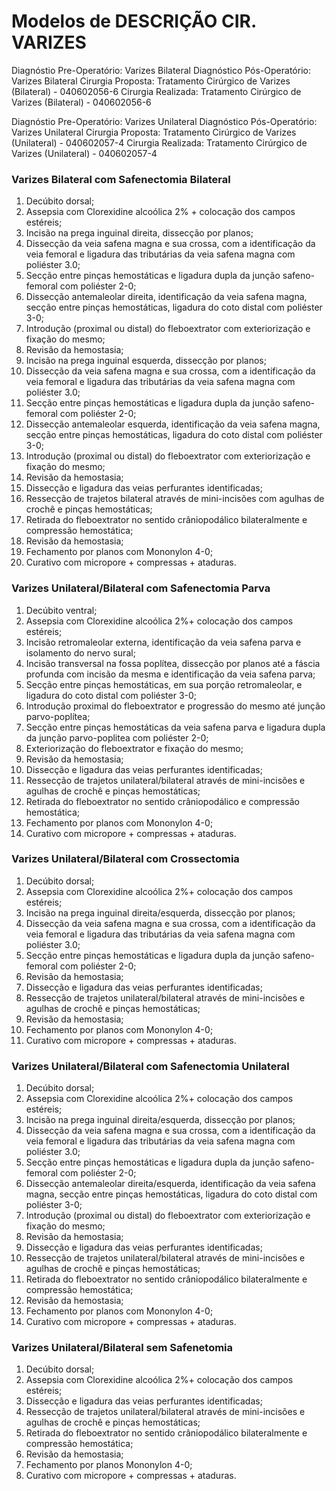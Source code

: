 
# Modelos de DESCRIÇÃO CIR. VARIZES

Diagnóstio Pre-Operatório: Varizes Bilateral
Diagnóstico Pós-Operatório: Varizes Bilateral
Cirurgia Proposta: Tratamento Cirúrgico de Varizes (Bilateral)  - 040602056-6
Cirurgia Realizada: Tratamento Cirúrgico de Varizes (Bilateral) - 040602056-6

Diagnóstio Pre-Operatório: Varizes Unilateral
Diagnóstico Pós-Operatório: Varizes Unilateral
Cirurgia Proposta: Tratamento Cirúrgico de Varizes (Unilateral)  - 040602057-4
Cirurgia Realizada: Tratamento Cirúrgico de Varizes (Unilateral) - 040602057-4

### Varizes Bilateral com Safenectomia Bilateral

1. Decúbito dorsal;
2. Assepsia com Clorexidine  alcoólica 2% + colocação dos campos estéreis;
3. Incisão na prega inguinal direita, dissecção por planos;
4. Dissecção da veia safena magna e sua crossa, com a identificação da veia femoral e ligadura das tributárias da veia safena magna com poliéster 3.0;
5. Secção entre pinças hemostáticas e ligadura dupla da junção safeno-femoral com poliéster 2-0;
6. Dissecção antemaleolar direita, identificação da veia safena magna, secção entre pinças hemostáticas, ligadura do coto distal com poliéster 3-0;
7. Introdução (proximal ou distal) do  fleboextrator com exteriorização e fixação do mesmo;
8. Revisão da hemostasia; 
9. Incisão na prega inguinal esquerda, dissecção por planos;
10. Dissecção da veia safena magna e sua crossa, com a identificação da veia femoral e ligadura das tributárias da veia safena magna com poliéster 3.0;
11. Secção entre pinças hemostáticas e ligadura dupla da junção safeno-femoral com poliéster 2-0;
12. Dissecção antemaleolar esquerda, identificação da veia safena magna, secção entre pinças hemostáticas, ligadura do coto distal com poliéster 3-0;
13. Introdução (proximal ou distal) do  fleboextrator com exteriorização e fixação do mesmo;
14. Revisão da hemostasia;
15. Dissecção e ligadura das veias perfurantes identificadas;
16. Ressecção de trajetos bilateral através de mini-incisões com agulhas de crochê e pinças hemostáticas;
17. Retirada do fleboextrator no sentido crâniopodálico bilateralmente e compressão hemostática;
18. Revisão da hemostasia;
19. Fechamento por planos com Mononylon 4-0;
20. Curativo com micropore + compressas + ataduras.

### Varizes Unilateral/Bilateral  com Safenectomia Parva 

1. Decúbito ventral;
2. Assepsia com Clorexidine  alcoólica 2%+ colocação dos campos estéreis;
3. Incisão retromaleolar externa, identificação da veia safena parva e isolamento do nervo sural;
4. Incisão transversal na fossa poplítea, dissecção por planos até a fáscia profunda com incisão da mesma e identificação da veia safena parva;
5. Secção entre pinças hemostáticas, em sua porção retromaleolar, e ligadura do coto distal com poliéster 3-0;
6. Introdução proximal do  fleboextrator e progressão do mesmo até junção parvo-poplítea;
7. Secção entre pinças hemostáticas da veia safena parva e ligadura dupla da junção parvo-poplitea com poliéster 2-0;
8. Exteriorização do fleboextrator e fixação do mesmo;
9. Revisão da hemostasia;
10. Dissecção e ligadura das veias perfurantes identificadas;
11. Ressecção de trajetos unilateral/bilateral através de mini-incisões e agulhas de crochê e pinças hemostáticas;
12. Retirada do fleboextrator no sentido crâniopodálico e compressão hemostática;
13. Fechamento por planos com Mononylon 4-0;
14. Curativo com micropore + compressas + ataduras.

### Varizes Unilateral/Bilateral  com Crossectomia

1. Decúbito dorsal;
2. Assepsia com Clorexidine  alcoólica 2%+ colocação dos campos estéreis;
3. Incisão na prega inguinal direita/esquerda, dissecção por planos;
4. Dissecção da veia safena magna e sua crossa, com a identificação da veia femoral e ligadura das tributárias da veia safena magna com poliéster 3.0;
5. Secção entre pinças hemostáticas e ligadura dupla da junção safeno-femoral com poliéster 2-0;
6. Revisão da hemostasia;
7. Dissecção e ligadura das veias perfurantes identificadas;
8. Ressecção de trajetos unilateral/bilateral através de mini-incisões e agulhas de crochê e pinças hemostáticas;
9. Revisão da hemostasia;
10. Fechamento por planos com Mononylon 4-0;
11. Curativo com micropore + compressas + ataduras.

### Varizes Unilateral/Bilateral com Safenectomia Unilateral

1. Decúbito dorsal;
2. Assepsia com Clorexidine  alcoólica 2%+ colocação dos campos estéreis;
3. Incisão na prega inguinal direita/esquerda, dissecção por planos;
4. Dissecção da veia safena magna e sua crossa, com a identificação da veia femoral e ligadura das tributárias da veia safena magna com poliéster 3.0;
5. Secção entre pinças hemostáticas e ligadura dupla da junção safeno-femoral com poliéster 2-0;
6. Dissecção antemaleolar direita/esquerda, identificação da veia safena magna, secção entre pinças hemostáticas, ligadura do coto distal com poliéster 3-0;
7. Introdução (proximal ou distal) do  fleboextrator com exteriorização e fixação do mesmo;
8. Revisão da hemostasia;
9. Dissecção e ligadura das veias perfurantes identificadas;
10. Ressecção de trajetos unilateral/bilateral através de mini-incisões e agulhas de crochê e pinças hemostáticas;
11. Retirada do fleboextrator no sentido crâniopodálico bilateralmente e compressão hemostática;
12. Revisão da hemostasia;
13. Fechamento por planos com Mononylon 4-0;
14. Curativo com micropore + compressas + ataduras.

### Varizes Unilateral/Bilateral  sem Safenetomia

1. Decúbito dorsal;
2. Assepsia com Clorexidine  alcoólica 2%+ colocação dos campos estéreis;
3. Dissecção e ligadura das veias perfurantes identificadas;
4. Ressecção de trajetos unilateral/bilateral através de mini-incisões e agulhas de crochê e pinças hemostáticas;
5. Retirada do fleboextrator no sentido crâniopodálico bilateralmente e compressão hemostática;
6. Revisão da hemostasia; 
7. Fechamento por planos Mononylon 4-0; 
8. Curativo com micropore + compressas + ataduras.
